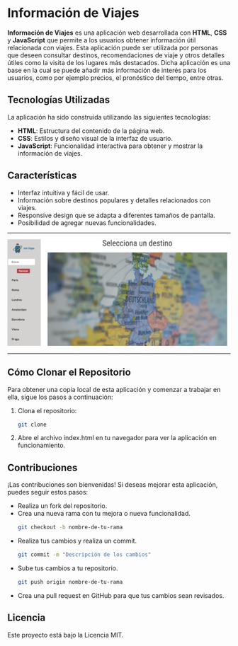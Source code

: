 # Información de Viajes

**Información de Viajes** es una aplicación web desarrollada con **HTML**, **CSS** y **JavaScript** que permite a los usuarios obtener información útil relacionada con viajes. Esta aplicación puede ser utilizada por personas que deseen consultar destinos, recomendaciones de viaje y otros detalles útiles como la visita de los lugares más destacados. Dicha aplicación es una base en la cual se puede añadir más información de interés para los usuarios, como por ejemplo precios, el pronóstico del tiempo, entre otras. 

## Tecnologías Utilizadas

La aplicación ha sido construida utilizando las siguientes tecnologías:

- **HTML**: Estructura del contenido de la página web.
- **CSS**: Estilos y diseño visual de la interfaz de usuario.
- **JavaScript**: Funcionalidad interactiva para obtener y mostrar la información de viajes.

## Características

- Interfaz intuitiva y fácil de usar.
- Información sobre destinos populares y detalles relacionados con viajes.
- Responsive design que se adapta a diferentes tamaños de pantalla.
- Posibilidad de agregar nuevas funcionalidades.
---

![Vista previa](/img/info-viajes.png)

---


## Cómo Clonar el Repositorio

Para obtener una copia local de esta aplicación y comenzar a trabajar en ella, sigue los pasos a continuación:

1. Clona el repositorio:
   ```bash
   git clone

2. Abre el archivo index.html en tu navegador para ver la aplicación en funcionamiento.

## Contribuciones

¡Las contribuciones son bienvenidas! Si deseas mejorar esta aplicación, puedes seguir estos pasos:

- Realiza un fork del repositorio.
- Crea una nueva rama con tu mejora o nueva funcionalidad.
    ```bash
    git checkout -b nombre-de-tu-rama

- Realiza tus cambios y realiza un commit.
    ```bash
    git commit -m "Descripción de los cambios"

- Sube tus cambios a tu repositorio.
    ```bash
    git push origin nombre-de-tu-rama

- Crea una pull request en GitHub para que tus cambios sean revisados.

## Licencia
Este proyecto está bajo la Licencia MIT.